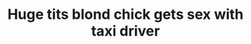 ---
layout: post
title: Huge tits blond chick gets sex with taxi driver
duration: '09:54'
view: 265
rate: 2
video: 'http://fantasti.cc/embed/720669/'
category:
 - blonde
 - blowjob
 - busty
 - cab
 - curvy
 - gorgeous
 - rough
tags: 
 - big-tits
 - sucked
 - fucked
priority: 0.9
changefreq: daily
---